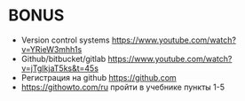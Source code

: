 # BONUS
- Version control systems https://www.youtube.com/watch?v=YRieW3mhh1s
- Github/bitbucket/gitlab https://www.youtube.com/watch?v=jTgIkjaT5ks&t=45s
- Регистрация на github https://github.com
- https://githowto.com/ru пройти в учебнике пункты 1-5
